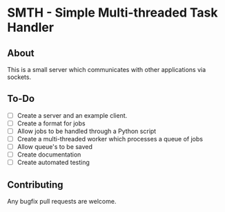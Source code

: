 # SMTH - Simple Multi-threaded Task Handler

## About

This is a small server which communicates with other applications via sockets. 

## To-Do

- [ ] Create a server and an example client.
- [ ] Create a format for jobs
- [ ] Allow jobs to be handled through a Python script
- [ ] Create a multi-threaded worker which processes a queue of jobs
- [ ] Allow queue's to be saved
- [ ] Create documentation
- [ ] Create automated testing

## Contributing

Any bugfix pull requests are welcome. 